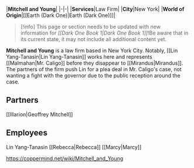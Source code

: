 |**Mitchell and Young**|
|-|-|
|**Services**|Law Firm|
|**City**|New York|
|**World of Origin**|[[Earth (Dark One)\|Earth (Dark One)]]|

> [!info] This page or section needs to be updated with new information for *[[Dark One Book 1\|Dark One Book 1]]*!Be aware that in its current state, it may not include all additional content yet.

**Mitchell and Young** is a law firm based in New York City. Notably, [[Lin Yang-Tanasin\|Lin Yang-Tanasin]] works here and represents [[Malmahan\|Mr. Caligo]] before they disappear to [[Mirandus\|Mirandus]]. The partners of the firm push Lin for a plea deal in Mr. Caligo's case, not wanting a fight with the governor due to the public reception around the case.

## Partners
[[Illarion\|Geoffrey Mitchell]]
## Employees
Lin Yang-Tanasin
[[Rebecca\|Rebecca]]
[[Marcy\|Marcy]]




https://coppermind.net/wiki/Mitchell_and_Young